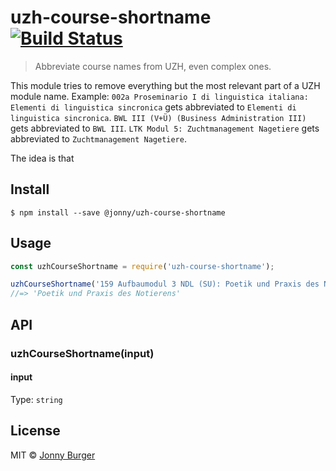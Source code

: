 # uzh-course-shortname [![Build Status](https://travis-ci.org/JonnyBurger/uzh-course-shortname.svg?branch=master)](https://travis-ci.org/JonnyBurger/uzh-course-shortname)

> Abbreviate course names from UZH, even complex ones.

This module tries to remove everything but the most relevant part of a UZH module name.
Example:
`002a Proseminario I di linguistica italiana: Elementi di linguistica sincronica` gets abbreviated to `Elementi di linguistica sincronica`.
`BWL III (V+Ü) (Business Administration III)` gets abbreviated to `BWL III`.
`LTK Modul 5: Zuchtmanagement Nagetiere` gets abbreviated to `Zuchtmanagement Nagetiere`.

The idea is that


## Install

```
$ npm install --save @jonny/uzh-course-shortname
```


## Usage

```js
const uzhCourseShortname = require('uzh-course-shortname');

uzhCourseShortname('159 Aufbaumodul 3 NDL (SU): Poetik und Praxis des Notierens');
//=> 'Poetik und Praxis des Notierens'
```


## API

### uzhCourseShortname(input)

#### input

Type: `string`


## License

MIT © [Jonny Burger](http://jonny.io)
